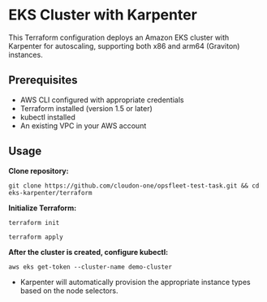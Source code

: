 # EKS Cluster with Karpenter

This Terraform configuration deploys an Amazon EKS cluster with Karpenter for autoscaling, supporting both x86 and arm64 (Graviton) instances.

## Prerequisites

- AWS CLI configured with appropriate credentials
- Terraform installed (version 1.5 or later)
- kubectl installed
- An existing VPC in your AWS account

## Usage

**Clone repository:** 

`
git clone https://github.com/cloudon-one/opsfleet-test-task.git && cd eks-karpenter/terraform
`

**Initialize Terraform:**

`
terraform init
`

`
terraform apply
`

**After the cluster is created, configure kubectl:**

`
aws eks get-token --cluster-name demo-cluster
`


- Karpenter will automatically provision the appropriate instance types based on the node selectors.

